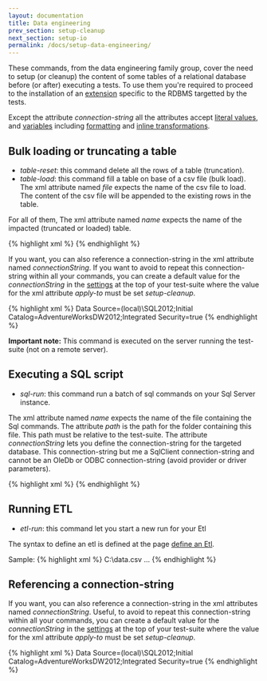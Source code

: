 ```yaml
---
layout: documentation
title: Data engineering
prev_section: setup-cleanup
next_section: setup-io
permalink: /docs/setup-data-engineering/
---
```


These commands, from the data engineering family group, cover the need to setup (or cleanup) the content of some tables of a relational database before (or after) executing a tests. To use them you're required to proceed to the installation of an [extension](../extension-support/) specific to the RDBMS targetted by the tests.

Except the attribute *connection-string* all the attributes accept [literal values](../primitive-scalar/#literal), and [variables](../primitive-scalar/#reference-to-a-variable) including [formatting](../primitive-scalar/#formatting) and [inline transformations](../primitive-scalar/#inline-transformations).

## Bulk loading or truncating a table

* *table-reset*: this command delete all the rows of a table (truncation).
* *table-load*: this command fill a table on base of a csv file (bulk load). The xml attribute named *file* expects the name of the csv file to load. The content of the csv file will be appended to the existing rows in the table.

For all of them, The xml attribute named *name* expects the name of the impacted (truncated or loaded) table.

{% highlight xml %}
<setup>
	<table-reset  name="NewUsers"
		connectionString="..."
	/>
	<table-load   name="NewUsers"
		file ="NewUsers.csv"
		connectionString="..."
	/>
</setup>
{% endhighlight %}

If you want, you can also reference a connection-string in the xml attribute named *connectionString*. If you want to avoid to repeat this connection-string within all your commands, you can create a default value for the *connectionString* in the [settings](/docs/config-connection-strings) at the top of your test-suite where the value for the xml attribute *apply-to* must be set *setup-cleanup*.

{% highlight xml %}
<settings>
	<default apply-to="setup-cleanup">
		<connectionString>Data Source=(local)\SQL2012;Initial Catalog=AdventureWorksDW2012;Integrated Security=true</connectionString>
	</default>
</settings>
{% endhighlight %}

**Important note:** This command is executed on the server running the test-suite (not on a remote server).

## Executing a SQL script

* _sql-run_: this command run a batch of sql commands on your Sql Server instance.

The xml attribute named *name* expects the name of the file containing the Sql commands. The attribute *path* is the path for the folder containing this file. This path must be relative to the test-suite. The attribute *connectionString* lets you define the connection-string for the targeted database. This connection-string but me a SqlClient connection-string and cannot be an OleDb or ODBC connection-string (avoid provider or driver parameters).

{% highlight xml %}
<setup>
  <sql-run
    name="MyCommands.Sql"
    path="SQL\"
    connectionString="..."
  />
</setup>
{% endhighlight %}

## Running ETL

* *etl-run*: this command let you start a new run for your Etl

The syntax to define an etl is defined at the page [define an Etl](/docs/etl-define/).

Sample:
{% highlight xml %}
<test name="...">
  <setup>
    <etl-run name="Sample.dtsx" path="Etl\">
      <parameter name="DataToLoadPath">C:\data.csv</parameter>
    </etl-run>
  </setup>
…
</test>
{% endhighlight %}

## Referencing a connection-string

If you want, you can also reference a connection-string in the xml attributes named *connectionString*. Useful, to avoid to repeat this connection-string within all your commands, you can create a default value for the *connectionString* in the [settings](/docs/config-connection-strings) at the top of your test-suite where the value for the xml attribute *apply-to* must be set *setup-cleanup*.

{% highlight xml %}
<settings>
  <default apply-to="setup-cleanup">
    <connectionString>Data Source=(local)\SQL2012;Initial Catalog=AdventureWorksDW2012;Integrated Security=true</connectionString>
  </default>
</settings>
{% endhighlight %}